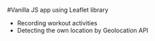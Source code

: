 #Vanilla JS app using Leaflet library

- Recording workout activities
- Detecting the own location by Geolocation API
